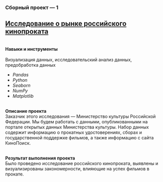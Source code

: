 ### Сборный проект — 1
## [Исследование о рынке российского кинопроката](https://github.com/OrlovaD/Portfolio/blob/main/Cinema%20analysis%20Mixed%20project%201/4_rus_cinema_project.ipynb) 
<br />**Навыки и инструменты**<br />
<br />Визуализация данных, исследовательский анализ данных, предобработка данных 
* _Pandas_
* _Python_
* _Seaborn_
* _NumPy_
* _Matplotlib_

<br />**Описание проекта**<br />
Заказчик этого исследования — Министерство культуры Российской Федерации. Мы будем работать с данными, опубликованными на портале открытых данных Министерства культуры. Набор данных содержит информацию о прокатных удостоверениях, сборах и государственной поддержке фильмов, а также информацию с сайта КиноПоиск. 

<br />**Результат выполнения проекта**<br />
Было проведено исследование российского кинопроката, выявлены и визуализированы закономерности, влияющие на успех фильмов в прокате.
